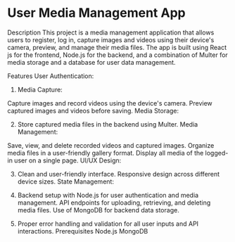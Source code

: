 # User Media Management App
Description
This project is a media management application that allows users to register, log in, capture images and videos using their device's camera, preview, and manage their media files. The app is built using React js for the frontend, Node.js for the backend, and a combination of Multer for media storage and a database for user data management.

Features
User Authentication:

1. Media Capture:

Capture images and record videos using the device's camera.
Preview captured images and videos before saving.
Media Storage:

2. Store captured media files in the backend using Multer.
Media Management:

Save, view, and delete recorded videos and captured images.
Organize media files in a user-friendly gallery format.
Display all media of the logged-in user on a single page.
UI/UX Design:

3. Clean and user-friendly interface.
Responsive design across different device sizes.
State Management:

4. Backend setup with Node.js for user authentication and media management.
API endpoints for uploading, retrieving, and deleting media files.
Use of MongoDB for backend data storage.

5. Proper error handling and validation for all user inputs and API interactions.
Prerequisites
Node.js
MongoDB 
